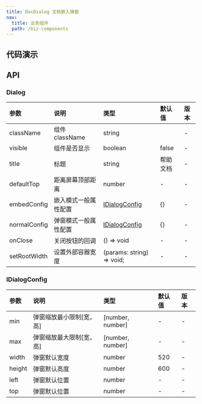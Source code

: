 ```yaml
---
title: DocDialog 文档嵌入弹窗
nav:
  title: 业务组件
  path: /biz-components
---
```


## 代码演示

<code src="./demo/DocDialogDemo.tsx" title="基本" description="点击 Help 按钮打开 Dialog"></code>

## API

### Dialog

| 参数 | 说明 | 类型 | 默认值 | 版本 |
| :-- | :-- | :-- | :-- | :-- |
| className | 组件 className | string |  | - |
| visible | 组件是否显示 | boolean | false | - |
| title | 标题 | string | 帮助文档 | - |
| defaultTop | 距离屏幕顶部距离 | number | - | - |
| embedConfig | 嵌入模式一般属性配置 | [IDialogConfig](doc-dialog#IDialogConfig) | {} | - |
| normalConfig | 弹窗模式一般属性配置 | [IDialogConfig](doc-dialog#IDialogConfig) | {} | - |
| onClose | 关闭按钮的回调 | () => void | - | - |
| setRootWidth | 设置外部容器宽度 | (params: string) => void; | - | - |

### IDialogConfig

| 参数   | 说明                     | 类型             | 默认值 | 版本 |
| :----- | :----------------------- | :--------------- | :----- | :--- |
| min    | 弹窗缩放最小限制[宽，高] | [number, number] | -      | -    |
| max    | 弹窗缩放最大限制[宽，高] | [number, number] | -      | -    |
| width  | 弹窗默认宽度             | number           | 520    | -    |
| height | 弹窗默认高度             | number           | 600    | -    |
| left   | 弹窗默认位置             | number           | -      | -    |
| top    | 弹窗默认位置             | number           | -      | -    |
